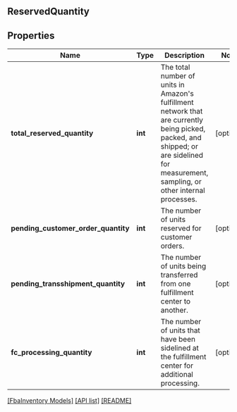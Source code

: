 ## ReservedQuantity

## Properties

Name | Type | Description | Notes
------------ | ------------- | ------------- | -------------
**total_reserved_quantity** | **int** | The total number of units in Amazon&#39;s fulfillment network that are currently being picked, packed, and shipped; or are sidelined for measurement, sampling, or other internal processes. | [optional]
**pending_customer_order_quantity** | **int** | The number of units reserved for customer orders. | [optional]
**pending_transshipment_quantity** | **int** | The number of units being transferred from one fulfillment center to another. | [optional]
**fc_processing_quantity** | **int** | The number of units that have been sidelined at the fulfillment center for additional processing. | [optional]

[[FbaInventory Models]](../) [[API list]](../../Api) [[README]](../../../README.md)
